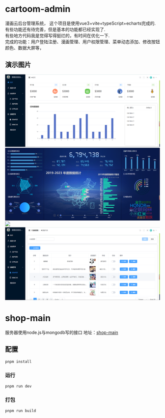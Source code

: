 # cartoom-admin
漫画云后台管理系统，
这个项目是使用vue3+vite+typeScript+echarts完成的.<br/>
有些功能还有待完善，但是基本的功能都已经实现了.<br/>
有些地方代码我是觉得写得挺烂的，有时间在优化一下.<br/>
完成的功能：用户登陆注册、漫画管理、用户权限管理、菜单动态添加、修改按钮颜色、数据大屏等，<br/>
## 演示图片
![](./public/home.png)
![](./public/pm.png)
![](./public/mune.png)
![](public/list.png)
# shop-main
服务器使用node.js与mongodb写的接口
地址：[shop-main](https://github.com/SuitThug/shop-main)

## 配置

```sh
pnpm install
```

### 运行

```sh
pnpm run dev
```

### 打包

```sh
pnpm run build
```

